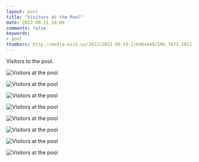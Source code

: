 ```yaml
---
layout: post
title: "Visitors at the Pool"
date: 2012-09-11 20:09
comments: false
keywords:
- pool
thumbsrc: http://media.eick.us/2012/2012-08-19-2/640x640/IMG_7073-2012-07-28at17-20-33.jpg
---
```

Visitors to the pool.

![](/assets/images/2012/2012-08-19-2/IMG_7078-2012-07-28at17-21-12.jpg "Visitors at the pool" )


![](/assets/images/2012/2012-08-19-2/IMG_7073-2012-07-28at17-20-33.jpg "Visitors at the pool" )


![](/assets/images/2012/2012-08-19-2/IMG_7066-2012-07-28at17-18-36.jpg "Visitors at the pool" )


![](/assets/images/2012/2012-08-19-2/IMG_7063-2012-07-28at17-17-54.jpg "Visitors at the pool" )


![](/assets/images/2012/2012-08-19-2/IMG_7062-2012-07-28at17-17-15.jpg "Visitors at the pool" )


![](/assets/images/2012/2012-08-19-2/IMG_7059-2012-07-28at17-16-54.jpg "Visitors at the pool" )


![](/assets/images/2012/2012-08-19-2/IMG_7058-2012-07-28at17-16-51.jpg "Visitors at the pool" )


![](/assets/images/2012/2012-08-19-2/IMG_7050-2012-07-28at17-09-49.jpg "Visitors at the pool" )

